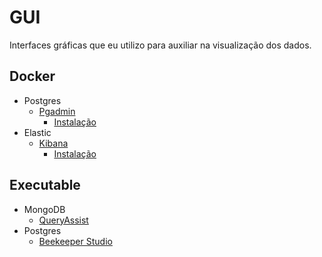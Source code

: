 # GUI
Interfaces gráficas que eu utilizo para auxiliar na visualização dos dados.  

## Docker
* Postgres
  * [Pgadmin](https://www.pgadmin.org/)
    * [Instalação](pgadmin_study.md)  
* Elastic
  * [Kibana](https://www.elastic.co/kibana)
    * [Instalação](kibana_study.md)

## Executable 
* MongoDB
  * [QueryAssist](https://queryassist.com/)
* Postgres
  * [Beekeeper Studio](https://www.beekeeperstudio.io/)